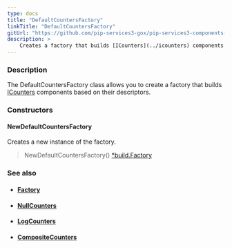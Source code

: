 ```yaml
---
type: docs
title: "DefaultCountersFactory"
linkTitle: "DefaultCountersFactory"
gitUrl: "https://github.com/pip-services3-gox/pip-services3-components-gox"
description: >
    Creates a factory that builds [ICounters](../icounters) components based on their descriptors.
---
```


### Description

The DefaultCountersFactory class allows you to create a factory that builds [ICounters](../icounters) components based on their descriptors.

### Constructors

#### NewDefaultCountersFactory
Creates a new instance of the factory.

> NewDefaultCountersFactory() [*build.Factory](../../build/factory)


### See also
- #### [Factory](../../build/factory)
- #### [NullCounters](../../count/null_counters)
- #### [LogCounters](../../count/log_counters)
- #### [CompositeCounters](../../count/composite_counters)
